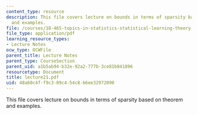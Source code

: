 ```yaml
---
content_type: resource
description: This file covers lecture on bounds in terms of sparsity based on theorem
  and examples.
file: /courses/18-465-topics-in-statistics-statistical-learning-theory-spring-2007/48a60c4ff9c309c454c8b6ee32972090_lecture21.pdf
file_type: application/pdf
learning_resource_types:
- Lecture Notes
ocw_type: OCWFile
parent_title: Lecture Notes
parent_type: CourseSection
parent_uid: a1b5ab94-b32e-92a2-777b-3ce81b841896
resourcetype: Document
title: lecture21.pdf
uid: 48a60c4f-f9c3-09c4-54c8-b6ee32972090
---
```

This file covers lecture on bounds in terms of sparsity based on theorem and examples.

